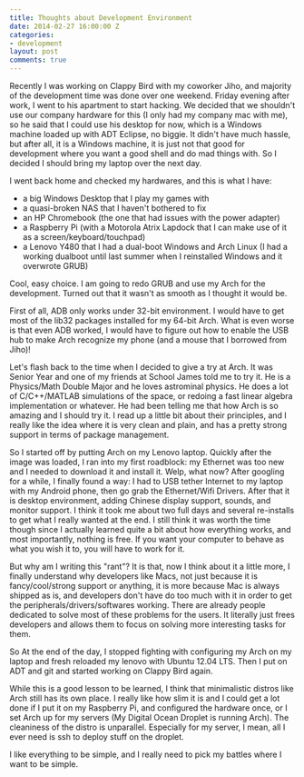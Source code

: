 ```yaml
---
title: Thoughts about Development Environment
date: 2014-02-27 16:00:00 Z
categories:
- development
layout: post
comments: true
---
```


Recently I was working on Clappy Bird with my coworker Jiho, and majority of the development time was done over one weekend. Friday evening after work, I went to his apartment to start hacking. We decided that we shouldn't use our company hardware for this (I only had my company mac with me), so he said that I could use his desktop for now, which is a Windows machine loaded up with ADT Eclipse, no biggie. It didn't have much hassle, but after all, it is a Windows machine, it is just not that good for development where you want a good shell and do mad things with. So I decided I should bring my laptop over the next day.

I went back home and checked my hardwares, and this is what I have:

* a big Windows Desktop that I play my games with
* a quasi-broken NAS that I haven't bothered to fix
* an HP Chromebook (the one that had issues with the power adapter)
* a Raspberry Pi (with a Motorola Atrix Lapdock that I can make use of it as a screen/keyboard/touchpad)
* a Lenovo Y480 that I had a dual-boot Windows and Arch Linux (I had a working dualboot until last summer when I reinstalled Windows and it overwrote GRUB)

Cool, easy choice. I am going to redo GRUB and use my Arch for the development. Turned out that it wasn't as smooth as I thought it would be.

First of all, ADB only works under 32-bit environment. I would have to get most of the lib32 packages installed for my 64-bit Arch. What is even worse is that even ADB worked, I would have to figure out how to enable the USB hub to make Arch recognize my phone (and a mouse that I borrowed from Jiho)!

Let's flash back to the time when I decided to give a try at Arch. It was Senior Year and one of my friends at School James told me to try it. He is a Physics/Math Double Major and he loves astrominal physics. He does a lot of C/C++/MATLAB simulations of the space, or redoing a fast linear algebra implementation or whatever. He had been telling me that how Arch is so amazing and I should try it. I read up a little bit about their principles, and I really like the idea where it is very clean and plain, and has a pretty strong support in terms of package management.

So I started off by putting Arch on my Lenovo laptop. Quickly after the image was loaded, I ran into my first roadblock: my Ethernet was too new and I needed to download it and install it. Welp, what now? After googling for a while, I finally found a way: I had to USB tether Internet to my laptop with my Android phone, then go grab the Ethernet/Wifi Drivers. After that it is desktop environment, adding Chinese display support, sounds, and monitor support. I think it took me about two full days and several re-installs to get what I really wanted at the end. I still think it was worth the time though since I actually learned quite a bit about how everything works, and most importantly, nothing is free. If you want your computer to behave as what you wish it to, you will have to work for it.

But why am I writing this "rant"? It is that, now I think about it a little more, I finally understand why developers like Macs, not just because it is fancy/cool/strong support or anything, it is more because Mac is always shipped as is, and developers don't have do too much with it in order to get the peripherals/drivers/softwares working. There are already people dedicated to solve most of these problems for the users. It literally just frees developers and allows them to focus on solving more interesting tasks for them.

So At the end of the day, I stopped fighting with configuring my Arch on my laptop and fresh reloaded my lenovo with Ubuntu 12.04 LTS. Then I put on ADT and git and started working on Clappy Bird again.

While this is a good lesson to be learned, I think that minimalistic distros like Arch still has its own place. I really like how slim it is and I could get a lot done if I put it on my Raspberry Pi, and configured the hardware once, or I set Arch up for my servers (My Digital Ocean Droplet is running Arch). The cleaniness of the distro is unparallel. Especially for my server, I mean, all I ever need is ssh to deploy stuff on the droplet.

I like everything to be simple, and I really need to pick my battles where I want to be simple.
